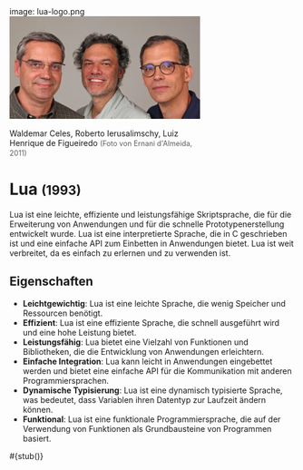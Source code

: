 <div class='meta'>
image: lua-logo.png
</div>

<div class='floatright mt-5' style='width: 24em;'>
    <img src='lua-team.webp'>
    <p>
        Waldemar Celes, Roberto Ierusalimschy, Luiz Henrique de Figueiredo
        <span style='font-size: 90%; opacity: 0.7;'>(Foto von Ernani d'Almeida, 2011)</span>
    </p>
</div>

# Lua <span style='font-size: 80%;'>(1993)</span>

<p class='abstract'>
Lua ist eine leichte, effiziente und leistungsfähige Skriptsprache, die für die Erweiterung von Anwendungen und für die schnelle Prototypenerstellung entwickelt wurde. Lua ist eine interpretierte Sprache, die in C geschrieben ist und eine einfache API zum Einbetten in Anwendungen bietet. Lua ist weit verbreitet, da es einfach zu erlernen und zu verwenden ist.
</p>

## Eigenschaften

- **Leichtgewichtig**: Lua ist eine leichte Sprache, die wenig Speicher und Ressourcen benötigt.
- **Effizient**: Lua ist eine effiziente Sprache, die schnell ausgeführt wird und eine hohe Leistung bietet.
- **Leistungsfähig**: Lua bietet eine Vielzahl von Funktionen und Bibliotheken, die die Entwicklung von Anwendungen erleichtern.
- **Einfache Integration**: Lua kann leicht in Anwendungen eingebettet werden und bietet eine einfache API für die Kommunikation mit anderen Programmiersprachen.
- **Dynamische Typisierung**: Lua ist eine dynamisch typisierte Sprache, was bedeutet, dass Variablen ihren Datentyp zur Laufzeit ändern können.
- **Funktional**: Lua ist eine funktionale Programmiersprache, die auf der Verwendung von Funktionen als Grundbausteine von Programmen basiert.

<div class='alert alert-warning'>#{stub()}</div>
